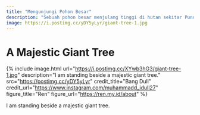```yaml
---
title: "Mengunjungi Pohon Besar"
description: "Sebuah pohon besar menjulang tinggi di hutan sekitar Pundu, Kalimantan Tengah."
image: https://i.postimg.cc/yDY5yLyr/giant-tree-1.jpg
---
```

# A Majestic Giant Tree

{% include image.html url="https://i.postimg.cc/XYwb3hG3/giant-tree-1.jpg" description="I am standing beside a majestic giant tree." src="https://postimg.cc/yDY5yLyr" credit_title="Bang Dull" credit_url="https://www.instagram.com/muhammadd_idull27" figure_title="Ren" figure_url="https://ren.my.id/about" %}

I am standing beside a majestic giant tree.
